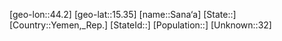 ﻿---
location: [15.35,44.2]
type: City
tags:
- geo/City


SpocWebEntityId: 35947
isDeleted: false
confidential: public

---
[geo-lon::44.2]
[geo-lat::15.35]
[name::Sana‘a]
[State::]
[Country::Yemen,_Rep.]
[StateId::]
[Population::]
[Unknown::32]

